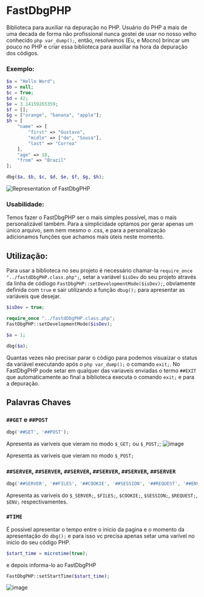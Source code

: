 # FastDbgPHP
Biblioteca para auxiliar na depuração no PHP.
Usuário do PHP a mais de uma decada de forma não profissional nunca gostei de usar no nosso velho conhecido `php var_dump();`, então, resolvemos (Eu, e Mocno) brincar um pouco no PHP e criar essa biblioteca para auxiliar na hora da depuração dos códigos.

### Exemplo:
```php
$a = "Hello Word";
$b = null;
$c = True;
$d = 42;
$e = 3.14159265359;
$f = [];
$g = ["orange", "banana", "apple"];
$h = [
    "name" => [
        "first" => "Gustavo",
        "midle" => ["de", "Sousa"],
        "last" => "Correa"
    ],
    "age" => 18,
    "from" => "Brazil"
];

dbg($a, $b, $c, $d, $e, $f, $g, $h);
```

![Representation of FastDbgPHP](https://github.com/LePampim/FastDbgPHP/assets/71104962/cc5f35a9-599b-4e41-9bd2-f4308d026aaf)


### Usabilidade:

Temos fazer o FastDbgPHP ser o mais simples possível, mas o mais personalizável também. Para a simplicidade optamos por gerar apenas um único arquivo, sem nem mesmo o .css, e para a personalização adicionamos funções que achamos mais úteis neste momento.

## Utilização:

Para usar a biblioteca no seu projeto é necessário chamar-la `require_once "../fastdDbgPHP.class.php";`, setar a variável `$isDev` do seu projeto através da linha de códiogo `FastDbgPHP::setDevelopmentMode($isDev);`, obviamente definida com `true` e sair utilizando a função `dbug();` para apresentar as variáveis que desejar.

```php
$isDev = true;

require_once "../fastdDbgPHP.class.php";
FastDbgPHP::setDevelopmentMode($isDev);

$a = 1;

dbg($a);
```

Quantas vezes não precisar parar o código para podemos visuaizar o status da variável executando após o `php var_dump();` o comando `exit;`. No FastDbgPHP pode setar em qualquer das variaveis enviadas o termo `##EXIT` que automaticamente ao final a biblioteca executa o comando `exit;` e para a depuração.

## Palavras Chaves

### `##GET` e `##POST`

```php
dbg('##GET', '##POST');
```

Apresenta as variveis que vieram no modo `$_GET;` ou `$_POST;`; 
![image](https://github.com/LePampim/FastDbgPHP/assets/71104962/9146e620-ade6-40cc-b8be-3c0859ffe0e9)

Apresenta as variveis que vieram no modo `$_POST;`

### `##SERVER`,  `##SERVER`, `##SERVER`, `##SERVER`, `##SERVER`, `##SERVER`

```php
dbg('##SERVER', '##FILES', '##COOKIE', '##SESSION', '##REQUEST', '##ENV');
```

Apresenta as variveis do `$_SERVER;`, `$FILES;`, `$COOKIE;`, `$SESSION;`, `$REQUEST;`, `$ENV;` respectivamentes.

### `#TIME`

É possivel apresentar o tempo entre o inicio da pagina e o momento da apresentação do `dbg();` e para isso vc precisa apenas setar uma varível no inicio do seu código PHP.
```php
$start_time = microtime(true);
```
e depois informa-lo ao FastDbgPHP
```php
FastDbgPHP::setStartTime($start_time);
```

![image](https://github.com/LePampim/FastDbgPHP/assets/71104962/dc4afc57-0761-4084-a964-405b343d7732)



